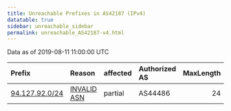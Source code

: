 ```yaml
---
title: Unreachable Prefixes in AS42187 (IPv4)
datatable: true
sidebar: unreachable_sidebar
permalink: unreachable_AS42187-v4.html
---
```


Data as of 2019-08-11 11:00:00 UTC


<div class="datatable-begin"></div>

| Prefix                                                 | Reason                                                                                                | affected   | Authorized AS   |   MaxLength | Anchor                                         |   unreachable /24s |
|:-------------------------------------------------------|:------------------------------------------------------------------------------------------------------|:-----------|:----------------|------------:|:-----------------------------------------------|-------------------:|
| [94.127.92.0/24](https://stat.ripe.net/94.127.92.0/24) | [INVALID ASN](https://rpki-validator.ripe.net/announcement-preview?asn=AS42187&prefix=94.127.92.0/24) | partial    | AS44486         |          24 | [RIPE](unreachable_RIPE_NCC_RPKI_Root-v4.html) |                  1 |

<div class="datatable-end"></div>